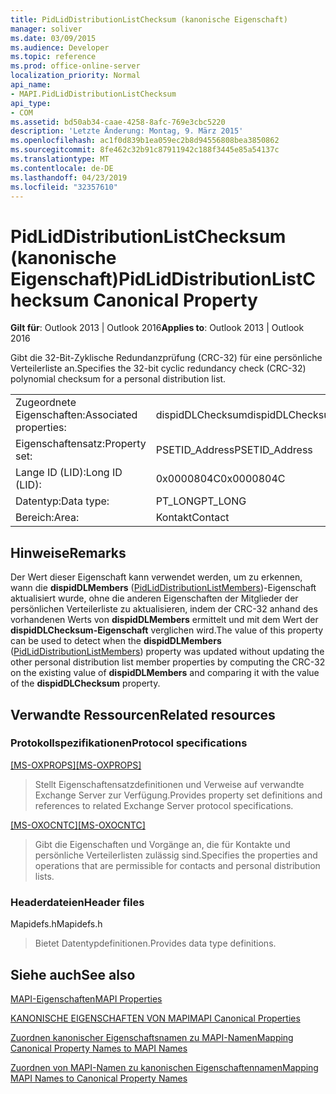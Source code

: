 ```yaml
---
title: PidLidDistributionListChecksum (kanonische Eigenschaft)
manager: soliver
ms.date: 03/09/2015
ms.audience: Developer
ms.topic: reference
ms.prod: office-online-server
localization_priority: Normal
api_name:
- MAPI.PidLidDistributionListChecksum
api_type:
- COM
ms.assetid: bd50ab34-caae-4258-8afc-769e3cbc5220
description: 'Letzte Änderung: Montag, 9. März 2015'
ms.openlocfilehash: ac1f0d839b1ea059ec2b8d94556808bea3850862
ms.sourcegitcommit: 8fe462c32b91c87911942c188f3445e85a54137c
ms.translationtype: MT
ms.contentlocale: de-DE
ms.lasthandoff: 04/23/2019
ms.locfileid: "32357610"
---
```

# <a name="pidliddistributionlistchecksum-canonical-property"></a><span data-ttu-id="09b39-103">PidLidDistributionListChecksum (kanonische Eigenschaft)</span><span class="sxs-lookup"><span data-stu-id="09b39-103">PidLidDistributionListChecksum Canonical Property</span></span>

  
  
<span data-ttu-id="09b39-104">**Gilt für**: Outlook 2013 | Outlook 2016</span><span class="sxs-lookup"><span data-stu-id="09b39-104">**Applies to**: Outlook 2013 | Outlook 2016</span></span> 
  
<span data-ttu-id="09b39-105">Gibt die 32-Bit-Zyklische Redundanzprüfung (CRC-32) für eine persönliche Verteilerliste an.</span><span class="sxs-lookup"><span data-stu-id="09b39-105">Specifies the 32-bit cyclic redundancy check (CRC-32) polynomial checksum for a personal distribution list.</span></span>
  
|||
|:-----|:-----|
|<span data-ttu-id="09b39-106">Zugeordnete Eigenschaften:</span><span class="sxs-lookup"><span data-stu-id="09b39-106">Associated properties:</span></span>  <br/> |<span data-ttu-id="09b39-107">dispidDLChecksum</span><span class="sxs-lookup"><span data-stu-id="09b39-107">dispidDLChecksum</span></span>  <br/> |
|<span data-ttu-id="09b39-108">Eigenschaftensatz:</span><span class="sxs-lookup"><span data-stu-id="09b39-108">Property set:</span></span>  <br/> |<span data-ttu-id="09b39-109">PSETID_Address</span><span class="sxs-lookup"><span data-stu-id="09b39-109">PSETID_Address</span></span>  <br/> |
|<span data-ttu-id="09b39-110">Lange ID (LID):</span><span class="sxs-lookup"><span data-stu-id="09b39-110">Long ID (LID):</span></span>  <br/> |<span data-ttu-id="09b39-111">0x0000804C</span><span class="sxs-lookup"><span data-stu-id="09b39-111">0x0000804C</span></span>  <br/> |
|<span data-ttu-id="09b39-112">Datentyp:</span><span class="sxs-lookup"><span data-stu-id="09b39-112">Data type:</span></span>  <br/> |<span data-ttu-id="09b39-113">PT_LONG</span><span class="sxs-lookup"><span data-stu-id="09b39-113">PT_LONG</span></span>  <br/> |
|<span data-ttu-id="09b39-114">Bereich:</span><span class="sxs-lookup"><span data-stu-id="09b39-114">Area:</span></span>  <br/> |<span data-ttu-id="09b39-115">Kontakt</span><span class="sxs-lookup"><span data-stu-id="09b39-115">Contact</span></span>  <br/> |
   
## <a name="remarks"></a><span data-ttu-id="09b39-116">Hinweise</span><span class="sxs-lookup"><span data-stu-id="09b39-116">Remarks</span></span>

<span data-ttu-id="09b39-117">Der Wert dieser Eigenschaft kann verwendet werden, um zu erkennen, wann die **dispidDLMembers** ([PidLidDistributionListMembers](pidliddistributionlistmembers-canonical-property.md))-Eigenschaft aktualisiert wurde, ohne die anderen Eigenschaften der Mitglieder der persönlichen Verteilerliste zu aktualisieren, indem der CRC-32 anhand des vorhandenen Werts von **dispidDLMembers** ermittelt und mit dem Wert der **dispidDLChecksum-Eigenschaft** verglichen wird.</span><span class="sxs-lookup"><span data-stu-id="09b39-117">The value of this property can be used to detect when the **dispidDLMembers** ([PidLidDistributionListMembers](pidliddistributionlistmembers-canonical-property.md)) property was updated without updating the other personal distribution list member properties by computing the CRC-32 on the existing value of **dispidDLMembers** and comparing it with the value of the **dispidDLChecksum** property.</span></span> 
  
## <a name="related-resources"></a><span data-ttu-id="09b39-118">Verwandte Ressourcen</span><span class="sxs-lookup"><span data-stu-id="09b39-118">Related resources</span></span>

### <a name="protocol-specifications"></a><span data-ttu-id="09b39-119">Protokollspezifikationen</span><span class="sxs-lookup"><span data-stu-id="09b39-119">Protocol specifications</span></span>

<span data-ttu-id="09b39-120">[[MS-OXPROPS]](https://msdn.microsoft.com/library/f6ab1613-aefe-447d-a49c-18217230b148%28Office.15%29.aspx)</span><span class="sxs-lookup"><span data-stu-id="09b39-120">[[MS-OXPROPS]](https://msdn.microsoft.com/library/f6ab1613-aefe-447d-a49c-18217230b148%28Office.15%29.aspx)</span></span>
  
> <span data-ttu-id="09b39-121">Stellt Eigenschaftensatzdefinitionen und Verweise auf verwandte Exchange Server zur Verfügung.</span><span class="sxs-lookup"><span data-stu-id="09b39-121">Provides property set definitions and references to related Exchange Server protocol specifications.</span></span>
    
<span data-ttu-id="09b39-122">[[MS-OXOCNTC]](https://msdn.microsoft.com/library/9b636532-9150-4836-9635-9c9b756c9ccf%28Office.15%29.aspx)</span><span class="sxs-lookup"><span data-stu-id="09b39-122">[[MS-OXOCNTC]](https://msdn.microsoft.com/library/9b636532-9150-4836-9635-9c9b756c9ccf%28Office.15%29.aspx)</span></span>
  
> <span data-ttu-id="09b39-123">Gibt die Eigenschaften und Vorgänge an, die für Kontakte und persönliche Verteilerlisten zulässig sind.</span><span class="sxs-lookup"><span data-stu-id="09b39-123">Specifies the properties and operations that are permissible for contacts and personal distribution lists.</span></span>
    
### <a name="header-files"></a><span data-ttu-id="09b39-124">Headerdateien</span><span class="sxs-lookup"><span data-stu-id="09b39-124">Header files</span></span>

<span data-ttu-id="09b39-125">Mapidefs.h</span><span class="sxs-lookup"><span data-stu-id="09b39-125">Mapidefs.h</span></span>
  
> <span data-ttu-id="09b39-126">Bietet Datentypdefinitionen.</span><span class="sxs-lookup"><span data-stu-id="09b39-126">Provides data type definitions.</span></span>
    
## <a name="see-also"></a><span data-ttu-id="09b39-127">Siehe auch</span><span class="sxs-lookup"><span data-stu-id="09b39-127">See also</span></span>



[<span data-ttu-id="09b39-128">MAPI-Eigenschaften</span><span class="sxs-lookup"><span data-stu-id="09b39-128">MAPI Properties</span></span>](mapi-properties.md)
  
[<span data-ttu-id="09b39-129">KANONISCHE EIGENSCHAFTEN VON MAPI</span><span class="sxs-lookup"><span data-stu-id="09b39-129">MAPI Canonical Properties</span></span>](mapi-canonical-properties.md)
  
[<span data-ttu-id="09b39-130">Zuordnen kanonischer Eigenschaftsnamen zu MAPI-Namen</span><span class="sxs-lookup"><span data-stu-id="09b39-130">Mapping Canonical Property Names to MAPI Names</span></span>](mapping-canonical-property-names-to-mapi-names.md)
  
[<span data-ttu-id="09b39-131">Zuordnen von MAPI-Namen zu kanonischen Eigenschaftennamen</span><span class="sxs-lookup"><span data-stu-id="09b39-131">Mapping MAPI Names to Canonical Property Names</span></span>](mapping-mapi-names-to-canonical-property-names.md)

